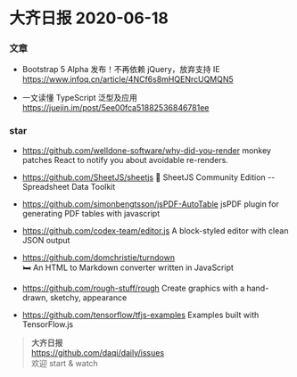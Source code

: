 # 大齐日报 2020-06-18

### 文章

- Bootstrap 5 Alpha 发布！不再依赖 jQuery，放弃支持 IE
  https://www.infoq.cn/article/4NCf6s8mHQENrcUQMQN5

- 一文读懂 TypeScript 泛型及应用
 https://juejin.im/post/5ee00fca51882536846781ee

### star

- https://github.com/welldone-software/why-did-you-render
  monkey patches React to notify you about avoidable re-renders.

- https://github.com/SheetJS/sheetjs
  📗 SheetJS Community Edition -- Spreadsheet Data Toolkit

- https://github.com/simonbengtsson/jsPDF-AutoTable
  jsPDF plugin for generating PDF tables with javascript

- https://github.com/codex-team/editor.js
  A block-styled editor with clean JSON output

- https://github.com/domchristie/turndown  
  🛏 An HTML to Markdown converter written in JavaScript

- https://github.com/rough-stuff/rough
  Create graphics with a hand-drawn, sketchy, appearance

- https://github.com/tensorflow/tfjs-examples
  Examples built with TensorFlow.js

> **大齐日报**  
> https://github.com/daqi/daily/issues  
> 欢迎 start & watch
